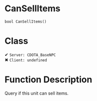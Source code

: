 # CanSellItems
```
bool CanSellItems()
```
# Class
✔ `Server: CDOTA_BaseNPC`  
✖ `Client: undefined`  

# Function Description
Query if this unit can sell items.
